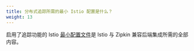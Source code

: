 ```yaml
---
title: 分布式追踪所需的最小 Istio 配置是什么？
weight: 13
---
```


启用了追踪功能的 Istio [最小配置文件](/zh/docs/setup/kubernetes/install/helm/)是 Istio 与 Zipkin 兼容后端集成所需的全部内容。